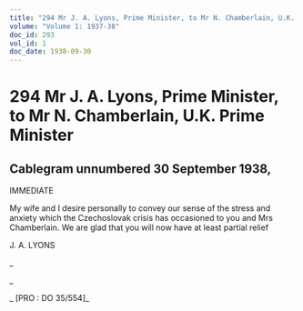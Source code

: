 ```yaml
---
title: "294 Mr J. A. Lyons, Prime Minister, to Mr N. Chamberlain, U.K. Prime Minister"
volume: "Volume 1: 1937-38"
doc_id: 293
vol_id: 1
doc_date: 1938-09-30
---
```


# 294 Mr J. A. Lyons, Prime Minister, to Mr N. Chamberlain, U.K. Prime Minister

## Cablegram unnumbered 30 September 1938,

IMMEDIATE

My wife and I desire personally to convey our sense of the stress and anxiety which the Czechoslovak crisis has occasioned to you and Mrs Chamberlain. We are glad that you will now have at least partial relief

J. A. LYONS

_

_

_ [PRO : DO 35/554]_
